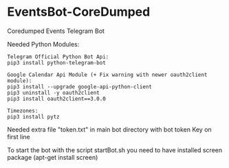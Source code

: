 # EventsBot-CoreDumped
Coredumped Events Telegram Bot

Needed Python Modules:

	Telegram Official Python Bot Api:
	pip3 install python-telegram-bot

	Google Calendar Api Module (+ Fix warning with newer oauth2client module):
	pip3 install --upgrade google-api-python-client
	pip3 uninstall -y oauth2client
	pip3 install oauth2client==3.0.0

	Timezones:
	pip3 install pytz


Needed extra file "token.txt" in main bot directory with bot token Key on first line

To start the bot with the script startBot.sh you need to have installed screen package (apt-get install screen)
